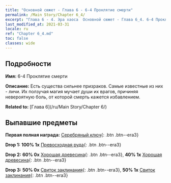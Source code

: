 ```yaml
---
title: "Основной сюжет - Глава 6 - 6-4 Проклятие смерти"
permalink: /Main Story/Chapter 6_4/
excerpt: "Глава 6 - 4. Эра хаоса  Основной сюжет - Глава 6_4. 6-4 Проклятие смерти"
last_modified_at: 2021-03-31
locale: ru
ref: "Chapter 6_4.md"
toc: false
classes: wide
---
```


## Подробности

 **Имя:** 6-4 Проклятие смерти

 **Описание:** Есть существа сильнее призраков. Самые известные из них - личи. Их ползучая магия мучает души их врагов, причиняя невероятную боль, от которой смерть кажется избавлением.

 **Related to:** [Глава 6](/ru/Main Story/Chapter 6/)

## Выпавшие предметы

 **Первая полная награда:** [Серебряный ключ](/ru/Items/con_693/){: .btn .btn--era3}

 **Drop 1:** **100% 1x** [Превосходная руда](/ru/Items/mat_19/){: .btn .btn--era3}

 **Drop 2:** **60% 0x** [Хорошая древесина](/ru/Items/mat_13/){: .btn .btn--era3}, **40% 1x** [Хорошая древесина](/ru/Items/mat_13/){: .btn .btn--era3}

 **Drop 3:** **50% 0x** [Свиток заклинания](/ru/Items/con_694/){: .btn .btn--era3}, **50% 1x** [Свиток заклинания](/ru/Items/con_694/){: .btn .btn--era3}

